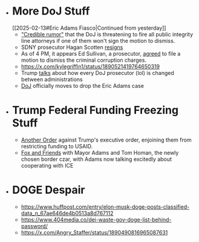- # More DoJ Stuff
  [[2025-02-13#Eric Adams Fiasco|Continued from yesterday]]
  - ["Credible rumor"](https://bsky.app/profile/harrylitman.bsky.social/post/3li5lkemkfs24) that the DoJ is threatening to fire all public integrity line attorneys if one of them won't sign the motion to dismiss.
  - SDNY prosecutor Hagan Scotten [resigns](https://x.com/EricColumbus/status/1890431363888648385)
  - As of 4 PM, it appears Ed Sullivan, a prosecutor, [agreed](https://x.com/lrozen/status/1890505316548198474) to file a motion to dismiss the criminal corruption charges.
  - https://x.com/kylegriffin1/status/1890521419764650319
  - Trump [talks](https://x.com/Acyn/status/1890508605373518261) about how every DoJ prosecutor (lol) is changed between administrations
  - [DoJ](https://x.com/kyledcheney/status/1890543877485994466) officially moves to drop the Eric Adams case
- # Trump Federal Funding Freezing Stuff
  - [Another Order](https://s3.documentcloud.org/documents/25535268/aliorder.pdf) against Trump's executive order, enjoining them from restricting funding to USAID.
  - [Fox and Friends](https://www.youtube.com/watch?v=wy6gmUL-_9I) with Mayor Adams and Tom Homan, the newly chosen border czar, with Adams now talking excitedly about cooperating with ICE
- # DOGE Despair
  - https://www.huffpost.com/entry/elon-musk-doge-posts-classified-data_n_67ae646de4b0513a8d767112
  - https://www.404media.co/dei-waste-gov-doge-list-behind-password/
  - https://x.com/Angry_Staffer/status/1890490816965087631











#
